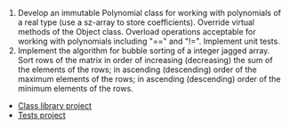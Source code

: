 1. Develop an immutable Polynomial class for working with polynomials of a real type (use a sz-array to store coefficients). Override virtual methods of the Object class. Overload operations acceptable for working with polynomials including "==" and "!=". Implement unit tests.
2. Implement the algorithm for bubble sorting of a integer jagged array. Sort rows of the matrix in order of increasing (decreasing) the sum of the elements of the rows; in ascending (descending) order of the maximum elements of the rows; in ascending (descending) order of the minimum elements of the rows.

- [Class library project](Day6.Library)
- [Tests project](Day6.Tests)
